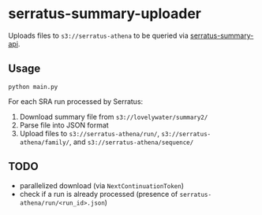 # serratus-summary-uploader

Uploads files to `s3://serratus-athena` to be queried via [serratus-summary-api](https://github.com/serratus-bio/serratus-summary-api).

## Usage

```
python main.py
```

For each SRA run processed by Serratus:

1. Download summary file from `s3://lovelywater/summary2/`
2. Parse file into JSON format
3. Upload files to `s3://serratus-athena/run/`, `s3://serratus-athena/family/`, and `s3://serratus-athena/sequence/`

## TODO

- parallelized download (via `NextContinuationToken`)
- check if a run is already processed (presence of `serratus-athena/run/<run_id>.json`)
